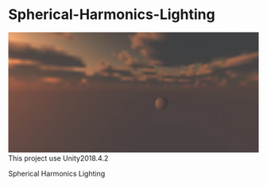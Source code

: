 # Spherical-Harmonics-Lighting
![Alt text](/Assets/Tex/shp.png)
This project use Unity2018.4.2



Spherical Harmonics Lighting
